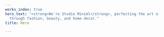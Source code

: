 ```yaml
---
works_index: true
hero_text: "<strong>We're Studio Miniml</strong>, perfecting the art of modern minimalism
  through fashion, beauty, and home decor."
title: Hero

---
```

<Hero :text="$page.frontmatter.hero_text" />
<WorksList />